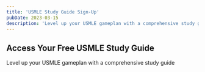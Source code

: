 ```yaml
---
title: 'USMLE Study Guide Sign-Up'
pubDate: 2023-03-15
description: 'Level up your USMLE gameplan with a comprehensive study guide.'
---
```


## Access Your Free USMLE Study Guide

Level up your USMLE gameplan with a comprehensive study guide
